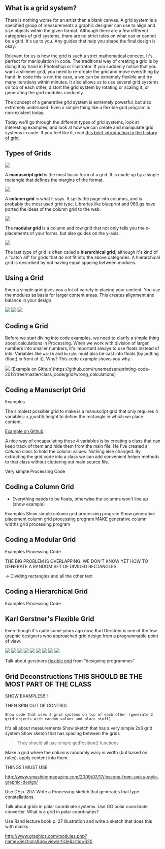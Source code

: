 What is a grid system?
----------------------

There is nothing worse for an artist than a blank canvas. A grid system is a specified group of measurements a graphic designer can use to align and size objects within the given format. Although there are a few different categories of grid systems, there are no strict rules on what can or cannot be a grid. It's up to you. Any guides that help you shape the final design is okay.

Relevant for us is how the grid is such a strict mathematical concept. It's perfect for manipulation in code. The traditional way of creating a grid is by doing it by hand in Photoshop or Illustrator. If you suddenly notice that you want a slimmer grid, you need to re-create the grid and move everything by hand. In code this is not the case, a we can be extremely flexible and try many iterations within minutes. It also allows us to use several grid systems on top of each other, distort the grid system by rotating or scaling it, or generating the grid modules randomly. 

The concept of a generative grid system is extremely powerful, but also extremely underused. Even a simple thing like a flexible grid program is non-existent today. 

Today we'll go through the different types of grid systems, look at interesting examples, and look at how we can create and manipulate grid systems in code. If you feel like it, read [this brief introduction to the history of grid](http://www.graphics.com/modules.php?name=Sections&op=viewarticle&artid=620).


Types of Grids
--------------

<img src="http://runemadsen-2012.s3.amazonaws.com/printing-code-2012/grid/grid_manuscript_small.jpg" data-slideshow="http://runemadsen-2012.s3.amazonaws.com/printing-code-2012/grid/grid_manuscript.jpg" />

A **manuscript grid** is the most basic form of a grid. It is made up by a single rectangle that defines the margins of the format.

<img src="http://runemadsen-2012.s3.amazonaws.com/printing-code-2012/grid/grid_column_small.jpg" data-slideshow="http://runemadsen-2012.s3.amazonaws.com/printing-code-2012/grid/grid_column.jpg" />

A **column grid** is what it says. It splits the page into columns, and is probably the most used grid type. Libraries like blueprint and 960.gs have ported the ideas of the column grid to the web. 

<img src="http://runemadsen-2012.s3.amazonaws.com/printing-code-2012/grid/grid_modular_small.jpg" data-slideshow="http://runemadsen-2012.s3.amazonaws.com/printing-code-2012/grid/grid_modular.jpg" />

The **modular grid** is a column and row grid that not only tells you the x-placements of your forms, but also guides on the y-axis.

<img src="http://runemadsen-2012.s3.amazonaws.com/printing-code-2012/grid/grid_hierarchical_small.jpg" data-slideshow="http://runemadsen-2012.s3.amazonaws.com/printing-code-2012/grid/grid_hierarchical.jpg" />

The last type of grid is often called a **hierarchical grid**, although it's kind of a "catch all" for grids that do not fit into the above categories. A hierarchical grid is described by not having equal spacing between modules.


Using a Grid
------------

Even a simple grid gives you a lot of variety in placing your content. You use the modules as basis for larger content areas. This creates alignment and balance in your design.

<img src="http://runemadsen-2012.s3.amazonaws.com/printing-code-2012/grid/grid_modular_filled1_small.jpg" data-slideshow="http://runemadsen-2012.s3.amazonaws.com/printing-code-2012/grid/grid_modular_filled1.jpg" />

<img src="http://runemadsen-2012.s3.amazonaws.com/printing-code-2012/grid/grid_modular_filled2_small.jpg" data-slideshow="http://runemadsen-2012.s3.amazonaws.com/printing-code-2012/grid/grid_modular_filled2.jpg" />

<img src="http://runemadsen-2012.s3.amazonaws.com/printing-code-2012/grid/grid_modular_filled3_small.jpg" data-slideshow="http://runemadsen-2012.s3.amazonaws.com/printing-code-2012/grid/grid_modular_filled3.jpg" />


Coding a Grid
-------------

Before we start diving into code examples, we need to clarify a simple thing about calculations in Processing. When we work with division of larger numbers into smaller numbers, it's important always to use floats instead of ints. Variables like `width` and `height` must also be cast into floats (by putting (float) in front of it). Why? This code example shows you why.

<img src="http://runemadsen-2012.s3.amazonaws.com/printing-code-2012/grid/wrong_calculations_small.jpg" data-slideshow="http://runemadsen-2012.s3.amazonaws.com/printing-code-2012/grid/wrong_calculations.jpg" />
[Example on Github](https://github.com/runemadsen/printing-code-2012/tree/master/class_code/grid/wrong_calculations)


Coding a Manuscript Grid
------------------------
Examples

The simplest possible grid to make is a manuscript grid that only requires 4 variables: x,y,width,height to define the rectangle in which we place content.

[Example on Github](https://github.com/runemadsen/printing-code-2012/tree/master/class_code/grid/manuscript_grid_no_class)

A nice way of encapsulating these 4 variables is by creating a class that can keep track of them and hide them from the main file. He I've created a _Column_ class to hold the column values. Nothing else changed. By extracting the grid code into a class we can add convenient helper methods to that class without cluttering out main source file.

Very simple Processing Code


Coding a Column Grid
--------------------

* Everything needs to be floats, otherwise the columns won't line up (show example)

Examples
Show simple column grid processing program
Show generative placement column grid processing program
MAKE generative column widths grid processing program


Coding a Modular Grid
---------------------
Examples
Processing Code

THE BIG PROBLEM IS OVERLAPPING. WE DON'T KNOW YET HOW TO GENERATE A RANDOM SET OF DIVIDED RECTANGLES.

-> Dividing rectangles and all the other text


Coding a Hierarchical Grid
--------------------------
Examples
Processing Code


Karl Gerstner's Flexible Grid
-----------------------------

Even though it's quite some years ago now, Karl Gerstner is one of the few graphic designers who approached grid design from a programmable point of view.

<img src="http://runemadsen-2012.s3.amazonaws.com/printing-code-2012/grid/gerstner0_small.jpg" data-slideshow="http://runemadsen-2012.s3.amazonaws.com/printing-code-2012/grid/gerstner0.jpg" />

<img src="http://runemadsen-2012.s3.amazonaws.com/printing-code-2012/grid/gerstner1_small.jpg" data-slideshow="http://runemadsen-2012.s3.amazonaws.com/printing-code-2012/grid/gerstner1.jpg" />

<img src="http://runemadsen-2012.s3.amazonaws.com/printing-code-2012/grid/gerstner2_small.jpg" data-slideshow="http://runemadsen-2012.s3.amazonaws.com/printing-code-2012/grid/gerstner2.jpg" />

<img src="http://runemadsen-2012.s3.amazonaws.com/printing-code-2012/grid/gerstner3_small.jpg" data-slideshow="http://runemadsen-2012.s3.amazonaws.com/printing-code-2012/grid/gerstner3.jpg" />

<img src="http://runemadsen-2012.s3.amazonaws.com/printing-code-2012/grid/gerstner4_small.jpg" data-slideshow="http://runemadsen-2012.s3.amazonaws.com/printing-code-2012/grid/gerstner4.jpg" />

<img src="http://runemadsen-2012.s3.amazonaws.com/printing-code-2012/grid/gerstner5_small.jpg" data-slideshow="http://runemadsen-2012.s3.amazonaws.com/printing-code-2012/grid/gerstner5.jpg" />

<img src="http://runemadsen-2012.s3.amazonaws.com/printing-code-2012/grid/gerstner6_small.jpg" data-slideshow="http://runemadsen-2012.s3.amazonaws.com/printing-code-2012/grid/gerstner7.jpg" />

<img src="http://runemadsen-2012.s3.amazonaws.com/printing-code-2012/grid/gerstner8_small.jpg" data-slideshow="http://runemadsen-2012.s3.amazonaws.com/printing-code-2012/grid/gerstner8.jpg" />

<img src="http://runemadsen-2012.s3.amazonaws.com/printing-code-2012/grid/gerstner9_small.jpg" data-slideshow="http://runemadsen-2012.s3.amazonaws.com/printing-code-2012/grid/gerstner9.jpg" />

Talk about gerstners [flexible grid](http://www.aisleone.net/2010/design/celebrating-karl-gerstner/) from “designing programmes”


Grid Deconstructions THIS SHOULD BE THE MOST PART OF THE CLASS
--------------------

SHOW EXAMPLES!!!!

THEN SPIN OUT OF CONTROL
	
	Show code that uses 2 grid systems on top of each other (generate 2 grid objects with random values and place stuff)

It's all about measurements
Show sketch that has a very simple 2x3 grid system
Show sketch that has spacing between the grids
> They should all use simple getPosition() functions

Make a grid where the columns randomly wary in width (but based on rules). apply content into them.



THINGS I MUST USE

http://www.smashingmagazine.com/2009/07/17/lessons-from-swiss-style-graphic-design/

Use DE p. 207: Write a Processing sketch that generates that type constellations.

Talk about grids in polar coordinate systems. Use GG polar coordinate converter. What is a grid in polar coordinates?

Use Rand lecture book p. 27 illustration and write a sketch that does this with masks.

http://www.graphics.com/modules.php?name=Sections&op=viewarticle&artid=620